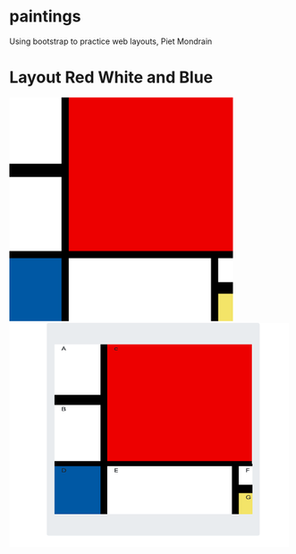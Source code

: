 # paintings
Using bootstrap to practice web layouts, Piet Mondrain

# Layout Red White and Blue

<img src="https://github.com/ph1-618O/paintings/blob/main/mondrain/red_white_blue.png" height="400" width="400"><img src="https://github.com/ph1-618O/paintings/blob/main/mondrain/red_white_blue_layout.png" height="400" width="500">






